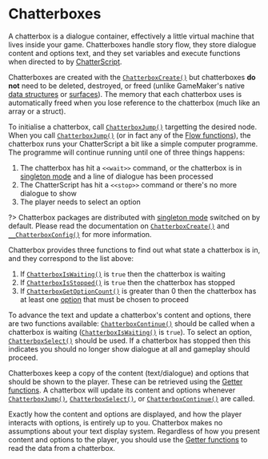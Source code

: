 # Chatterboxes

A chatterbox is a dialogue container, effectively a little virtual machine that lives inside your game. Chatterboxes handle story flow, they store dialogue content and options text, and they set variables and execute functions when directed to by [ChatterScript](concept-chatterscript).

Chatterboxes are created with the [`ChatterboxCreate()`](reference-chatterboxes#chatterboxcreatefilename-singletontext-localscope) but chatterboxes **do not** need to be deleted, destroyed, or freed (unlike GameMaker's native [data structures](https://manual.yoyogames.com/GameMaker_Language/GML_Reference/Drawing/Surfaces/Surfaces.htm) or [surfaces](https://manual.yoyogames.com/GameMaker_Language/GML_Reference/Drawing/Surfaces/Surfaces.htm)). The memory that each chatterbox uses is automatically freed when you lose reference to the chatterbox (much like an array or a struct).

To initialise a chatterbox, call [`ChatterboxJump()`](reference-flow#chatterboxjumpchatterbox-nodetitle-filename) targetting the desired node. When you call [`ChatterboxJump()`](reference-flow#chatterboxjumpchatterbox-nodetitle-filename) (or in fact any of the [Flow functions](reference-flow)), the chatterbox runs your ChatterScript a bit like a simple computer programme. The programme will continue running until one of three things happens:

1. The chatterbox has hit a `<<wait>>` command, or the chatterbox is in [singleton mode](reference-configuration#chatterboxcreatefilename-singletontext-localscope) and a line of dialogue has been processed
2. The ChatterScript has hit a `<<stop>>` command or there's no more dialogue to show
3. The player needs to select an option

?> Chatterbox packages are distributed with [singleton mode](reference-configuration#chatterboxcreatefilename-singletontext-localscope) switched on by default. Please read the documentation on [`ChatterboxCreate()`](reference-chatterboxes#chatterboxcreatefilename-singletontext-localscope) and [`__ChatterboxConfig()`](reference-configuration#__chatterboxconfig) for more information.

Chatterbox provides three functions to find out what state a chatterbox is in, and they correspond to the list above:

1. If [`ChatterboxIsWaiting()`](reference-flow#chatterboxiswaitingchatterbox) is `true` then the chatterbox is waiting
2. If [`ChatterboxIsStopped()`](reference-flow#chatterboxisstoppedchatterbox) is `true` then the chatterbox has stopped
3. If [`ChatterboxGetOptionCount()`](reference-getters#chatterboxgetoptioncountchatterbox) is greater than 0 then the chatterbox has at least one [option](concept-chatterscript#option-syntax) that must be chosen to proceed

To advance the text and update a chatterbox's content and options, there are two functions available: [`ChatterboxContinue()`](reference-flow#chatterboxcontinuechatterbox) should be called when a chatterbox is waiting ([`ChatterboxIsWaiting()`](reference-flow#chatterboxiswaitingchatterbox) is `true`). To select an option, [`ChatterboxSelect()`](reference-flow#chatterboxselectchatterbox-optionindex) should be used. If a chatterbox has stopped then this indicates you should no longer show dialogue at all and gameplay should proceed.

Chatterboxes keep a copy of the content (text/dialogue) and options that should be shown to the player. These can be retrieved using the [Getter functions](reference-getters). A chatterbox will update its content and options whenever [`ChatterboxJump()`](reference-flow#chatterboxjumpchatterbox-nodetitle-filename), [`ChatterboxSelect()`](reference-flow#chatterboxselectchatterbox-optionindex), or [`ChatterboxContinue()`](reference-flow#chatterboxcontinuechatterbox) are called.

Exactly how the content and options are displayed, and how the player interacts with options, is entirely up to you. Chatterbox makes no assumptions about your text display system. Regardless of how you present content and options to the player, you should use the [Getter functions](reference-getters) to read the data from a chatterbox.
